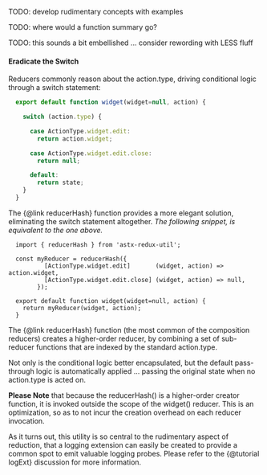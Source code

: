 TODO: develop rudimentary concepts with examples

TODO: where would a function summary go?

TODO: this sounds a bit embellished ... consider rewording with LESS fluff


<h4 class="name" id="reducerHash">Eradicate the Switch</h4>

Reducers commonly reason about the action.type, driving conditional
logic through a switch statement:

```JavaScript
  export default function widget(widget=null, action) {

    switch (action.type) {

      case ActionType.widget.edit:
        return action.widget;

      case ActionType.widget.edit.close:
        return null;

      default:
        return state;
    }
  }
```

The {@link reducerHash} function provides a more elegant solution,
eliminating the switch statement altogether.  *The following snippet,
is equivalent to the one above.*

```
  import { reducerHash } from 'astx-redux-util';

  const myReducer = reducerHash({
          [ActionType.widget.edit]       (widget, action) => action.widget,
          [ActionType.widget.edit.close] (widget, action) => null,
        });

  export default function widget(widget=null, action) {
    return myReducer(widget, action);
  }
```

The {@link reducerHash} function (the most common of the composition
reducers) creates a higher-order reducer, by combining a set of
sub-reducer functions that are indexed by the standard action.type.

Not only is the conditional logic better encapsulated, but the default
pass-through logic is automatically applied ... passing the original
state when no action.type is acted on.

**Please Note** that because the reducerHash() is a higher-order
creator function, it is invoked outside the scope of the widget()
reducer.  This is an optimization, so as to not incur the creation
overhead on each reducer invocation.

As it turns out, this utility is so central to the rudimentary aspect
of reduction, that a logging extension can easily be created to
provide a common spot to emit valuable logging probes.  Please refer
to the {@tutorial logExt} discussion for more information.
